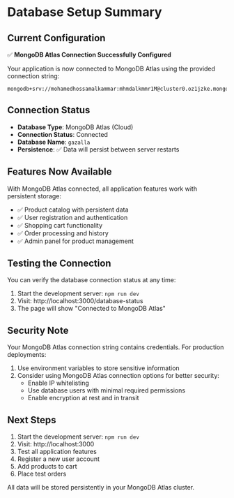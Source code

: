 # Database Setup Summary

## Current Configuration

✅ **MongoDB Atlas Connection Successfully Configured**

Your application is now connected to MongoDB Atlas using the provided connection string:
```
mongodb+srv://mohamedhossamalkammar:mhmdalkmmr1M@cluster0.oz1jzke.mongodb.net/gazalla
```

## Connection Status

- **Database Type**: MongoDB Atlas (Cloud)
- **Connection Status**: Connected
- **Database Name**: `gazalla`
- **Persistence**: ✅ Data will persist between server restarts

## Features Now Available

With MongoDB Atlas connected, all application features work with persistent storage:

- ✅ Product catalog with persistent data
- ✅ User registration and authentication
- ✅ Shopping cart functionality
- ✅ Order processing and history
- ✅ Admin panel for product management

## Testing the Connection

You can verify the database connection status at any time:

1. Start the development server: `npm run dev`
2. Visit: http://localhost:3000/database-status
3. The page will show "Connected to MongoDB Atlas"

## Security Note

Your MongoDB Atlas connection string contains credentials. For production deployments:

1. Use environment variables to store sensitive information
2. Consider using MongoDB Atlas connection options for better security:
   - Enable IP whitelisting
   - Use database users with minimal required permissions
   - Enable encryption at rest and in transit

## Next Steps

1. Start the development server: `npm run dev`
2. Visit: http://localhost:3000
3. Test all application features
4. Register a new user account
5. Add products to cart
6. Place test orders

All data will be stored persistently in your MongoDB Atlas cluster.
